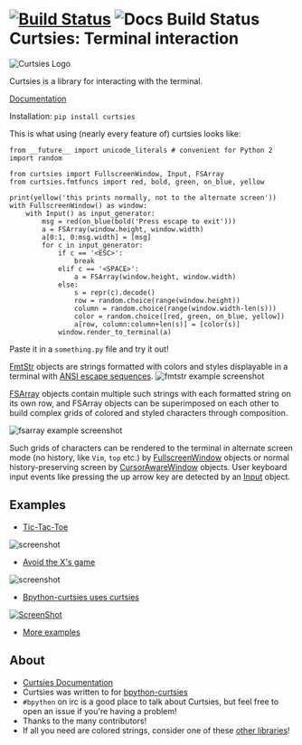 [![Build Status](https://travis-ci.org/thomasballinger/curtsies.svg?branch=master)](https://travis-ci.org/thomasballinger/curtsies)
![Docs Build Status](https://readthedocs.org/projects/curtsies/badge/?version=latest)
Curtsies: Terminal interaction
=========================================
![Curtsies Logo](http://ballingt.com/assets/curtsiestitle.png)

Curtsies is a library for interacting with the terminal.

[Documentation](http://curtsies.readthedocs.org/en/latest/)

Installation: `pip install curtsies`

This is what using (nearly every feature of) curtsies looks like:

    from __future__ import unicode_literals # convenient for Python 2
    import random

    from curtsies import FullscreenWindow, Input, FSArray
    from curtsies.fmtfuncs import red, bold, green, on_blue, yellow

    print(yellow('this prints normally, not to the alternate screen'))
    with FullscreenWindow() as window:
        with Input() as input_generator:
            msg = red(on_blue(bold('Press escape to exit')))
            a = FSArray(window.height, window.width)
            a[0:1, 0:msg.width] = [msg]
            for c in input_generator:
                if c == '<ESC>':
                    break
                elif c == '<SPACE>':
                    a = FSArray(window.height, window.width)
                else:
                    s = repr(c).decode()
                    row = random.choice(range(window.height))
                    column = random.choice(range(window.width-len(s)))
                    color = random.choice([red, green, on_blue, yellow])
                    a[row, column:column+len(s)] = [color(s)]
                window.render_to_terminal(a)

Paste it in a `something.py` file and try it out!

[FmtStr](http://curtsies.readthedocs.org/en/latest/FmtStr.html) objects are strings formatted with
colors and styles displayable in a terminal with [ANSI escape sequences](http://en.wikipedia.org/wiki/ANSI_escape_code>`_).
![fmtstr example screenshot](http://i.imgur.com/7lFaxsz.png)

[FSArray](http://curtsies.readthedocs.org/en/latest/FSArray.html) objects contain multiple such strings
with each formatted string on its own row, and FSArray
objects can be superimposed on each other
to build complex grids of colored and styled characters through composition.

![fsarray example screenshot](http://i.imgur.com/rvTRPv1.png)

Such grids of characters can be rendered to the terminal in alternate screen mode
(no history, like `Vim`, `top` etc.) by [FullscreenWindow](http://curtsies.readthedocs.org/en/latest/window.html#curtsies.window.FullscreenWindow) objects
or normal history-preserving screen by [CursorAwareWindow](http://curtsies.readthedocs.org/en/latest/window.html#curtsies.window.CursorAwareWindow) objects.
User keyboard input events like pressing the up arrow key are detected by an
[Input](http://curtsies.readthedocs.org/en/latest/input.html) object.

Examples
--------

* [Tic-Tac-Toe](/examples/tictactoeexample.py)

![screenshot](http://i.imgur.com/AucB55B.png)

* [Avoid the X's game](/examples/gameexample.py)

![screenshot](http://i.imgur.com/nv1RQd3.png)

* [Bpython-curtsies uses curtsies](http://ballingt.com/2013/12/21/bpython-curtsies.html)

[![ScreenShot](http://i.imgur.com/r7rZiBS.png)](http://www.youtube.com/watch?v=lwbpC4IJlyA)

* [More examples](/examples)

About
-----

* [Curtsies Documentation](http://curtsies.readthedocs.org/en/latest/)
* Curtsies was written to for [bpython-curtsies](http://ballingt.com/2013/12/21/bpython-curtsies.html)
* `#bpython` on irc is a good place to talk about Curtsies, but feel free
  to open an issue if you're having a problem!
* Thanks to the many contributors!
* If all you need are colored strings, consider one of these [other libraries](http://curtsies.readthedocs.org/en/latest/FmtStr.html#rationale)!
